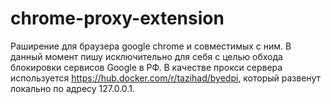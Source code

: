 # chrome-proxy-extension

Раширение для браузера google chrome и совместимых с ним. В данный момент пишу исключительно для себя с целью обхода блокировки сервисов Google в РФ. В качестве прокси сервера используется https://hub.docker.com/r/tazihad/byedpi, который развенут локально по адресу 127.0.0.1.
